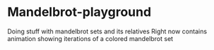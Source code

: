 # Mandelbrot-playground
Doing stuff with mandelbrot sets and its relatives
Right now contains animation showing iterations of a colored mandelbrot set
